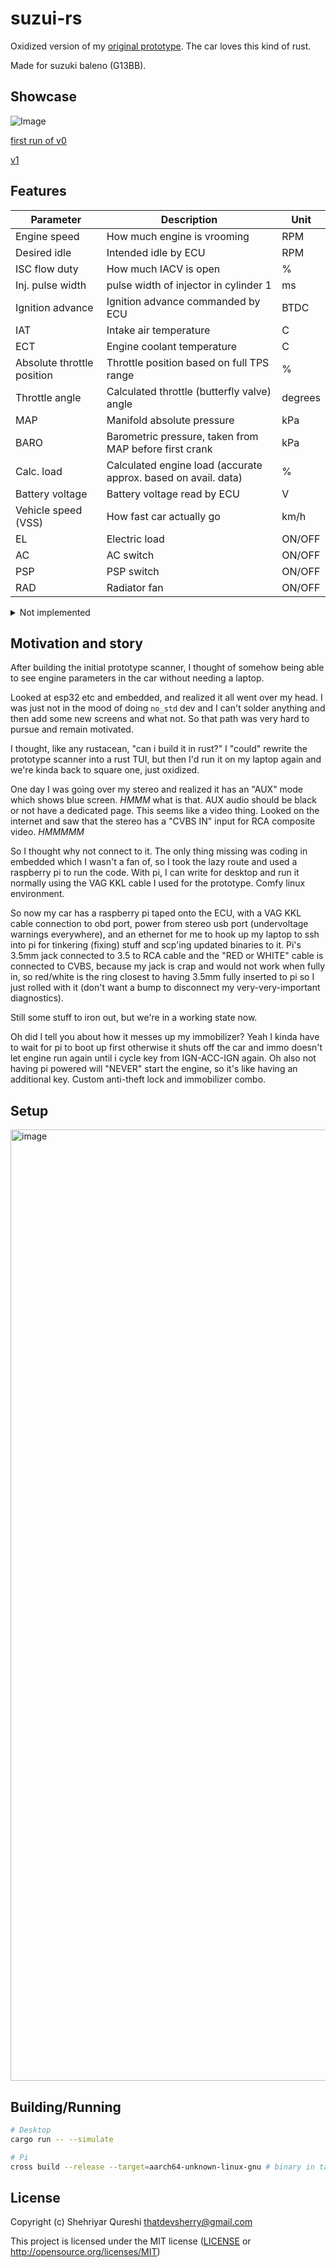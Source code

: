 # suzui-rs

Oxidized version of my [original prototype](https://github.com/thatdevsherry/suzuki_sdl). The car loves this kind of rust.

Made for suzuki baleno (G13BB).


## Showcase

![Image](https://github.com/user-attachments/assets/3a86b3b1-85f6-4aac-82df-3ed14c51612c)

[first run of v0](https://youtu.be/1dXb9Y1NK0k)

[v1](https://youtu.be/kzO5jZieidM?si=MwVlMml7aoIghGfH)

## Features

| Parameter                  | Description                                            | Unit    |
| -------------------------- | ------------------------------------------------------ | ------- |
| Engine speed               | How much engine is vrooming                            | RPM     |
| Desired idle               | Intended idle by ECU                                   | RPM     |
| ISC flow duty              | How much IACV is open                                  | %       |
| Inj. pulse width           | pulse width of injector in cylinder 1                  | ms      |
| Ignition advance           | Ignition advance commanded by ECU                      | BTDC    |
| IAT                        | Intake air temperature                                 | C       |
| ECT                        | Engine coolant temperature                             | C       |
| Absolute throttle position | Throttle position based on full TPS range              | %       |
| Throttle angle             | Calculated throttle (butterfly valve) angle            | degrees |
| MAP                        | Manifold absolute pressure                             | kPa     |
| BARO                       | Barometric pressure, taken from MAP before first crank | kPa     |
| Calc. load                 | Calculated engine load (accurate approx. based on avail. data)                 | %       |
| Battery voltage            | Battery voltage read by ECU                            | V       |
| Vehicle speed (VSS)        | How fast car actually go                               | km/h    |
| EL                         | Electric load                                          | ON/OFF  |
| AC                         | AC switch                                              | ON/OFF  |
| PSP                        | PSP switch                                             | ON/OFF  |
| RAD                        | Radiator fan                                           | ON/OFF  |

<details>
  <summary>Not implemented</summary>

  ### TPS Voltage

  Formula assumes fixed voltage (5V). Although it's almost 5V, any deviation from it results in inaccurate reading. TPS does not give back input voltage so this formula/parameter is useless.
  It is way better to use "Absolute throttle position" parameter as that provides output of 0-100% of the input voltage, whatever it may be.

  ### DTCs
  I can't connect a big keyboard in car, would have to setup some buttons to switch b/w TUI tabs (not implemented). However I don't have it planned since most (but not all) of the DTCs can be identified in live data page.

  The following are identifiable:

  - ECT/IAT (high/low): gauge will show min or max (-40,119)
  - TPS (high/low): gauge will show min or max (0,100)
  - VSS fault: 0 speed when moving (also shown on speedo i guess)
  - MAP (high/low): MAP value will be min or max (-20, 146.63)
  - IAC fault: ISC flow duty will be min (1%)

  The following cannot be identified as of now:

  - Ignition fault: Ignition advance is what's commanded by ECU so it might not go to 0 to indicate it. Have not replicated this DTC in my car
  - Crankshaft fault: Car will not start. It might be identifiable as when cranking the engine speed will remain 0. Have not replicated to confirm since car might use CMP to calculate RPM (pretty sure it can't w/o this). I can't identify it since pi restarts when car is cranking so I wouldn't be able to see the RPM value 😆
  - Camshaft fault: Car might still start (in one of my old tests) so this would not be identifiable with any other parameter.
  - Injector fault: Pretty sure inj. pw parameter will still be working, so this is not identifiable. I haven't replicated this DTC in my car to confirm.

  So for DTCs, it's just better to have a small wire in car to short diagnostic pins in fuse box, and see the check engine light blink code if the DTC is not in the "identifiable" list 🫡

  Although I've also worked on an android app, which shows DTCs. So for me I'd just yank out vag cable from pi and connect it to my phone (if i carry OTG) and see DTCs from my phone.
</details>

## Motivation and story

After building the initial prototype scanner, I thought of somehow being able to see engine parameters in the car without needing a laptop.

Looked at esp32 etc and embedded, and realized it all went over my head. I was just not in the mood of doing `no_std` dev and I can't solder anything and then add some new screens and what not. So that path was very hard to pursue and remain motivated.

I thought, like any rustacean, "can i build it in rust?" I "could" rewrite the prototype scanner into a rust TUI, but then I'd run it on my laptop again and we're kinda back to square one, just oxidized.

One day I was going over my stereo and realized it has an "AUX" mode which shows blue screen. _HMMM_ what is that. AUX audio should be black or not have a dedicated page. This seems like a video thing. Looked on the internet and saw that the stereo has a "CVBS IN" input for RCA composite video. _HMMMMM_

So I thought why not connect to it. The only thing missing was coding in embedded which I wasn't a fan of, so I took the lazy route and used a raspberry pi to run the code. With pi, I can write for desktop and run it normally using the VAG KKL cable I used for the prototype. Comfy linux environment.

So now my car has a raspberry pi taped onto the ECU, with a VAG KKL cable connection to obd port, power from stereo usb port (undervoltage warnings everywhere), and an ethernet for me to hook up my laptop to ssh into pi for tinkering (fixing) stuff and scp'ing updated binaries to it. Pi's 3.5mm jack connected to 3.5 to RCA cable and the "RED or WHITE" cable is connected to CVBS, because my jack is crap and would not work when fully in, so red/white is the ring closest to having 3.5mm fully inserted to pi so I just rolled with it (don't want a bump to disconnect my very-very-important diagnostics).

Still some stuff to iron out, but we're in a working state now.

Oh did I tell you about how it messes up my immobilizer? Yeah I kinda have to wait for pi to boot up first otherwise it shuts off the car and immo doesn't let engine run again until i cycle key from IGN-ACC-IGN again. Oh also not having pi powered will "NEVER" start the engine, so it's like having an additional key. Custom anti-theft lock and immobilizer combo.

## Setup

<img width="2501" height="1522" alt="image" src="https://github.com/user-attachments/assets/8a0214b6-6774-440a-b273-18c9281db501" />

## Building/Running

```bash
# Desktop
cargo run -- --simulate

# Pi
cross build --release --target=aarch64-unknown-linux-gnu # binary in target/aarch64-unknown-linux-gnu/release/
```

## License

Copyright (c) Shehriyar Qureshi <thatdevsherry@gmail.com>

This project is licensed under the MIT license ([LICENSE] or <http://opensource.org/licenses/MIT>)

[LICENSE]: ./LICENSE
